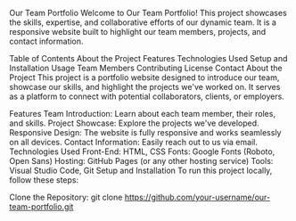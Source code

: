Our Team Portfolio
Welcome to Our Team Portfolio! This project showcases the skills, expertise, and collaborative efforts of our dynamic team. It is a responsive website built to highlight our team members, projects, and contact information.

Table of Contents
About the Project
Features
Technologies Used
Setup and Installation
Usage
Team Members
Contributing
License
Contact
About the Project
This project is a portfolio website designed to introduce our team, showcase our skills, and highlight the projects we've worked on. It serves as a platform to connect with potential collaborators, clients, or employers.

Features
Team Introduction: Learn about each team member, their roles, and skills.
Project Showcase: Explore the projects we've developed.
Responsive Design: The website is fully responsive and works seamlessly on all devices.
Contact Information: Easily reach out to us via email.
Technologies Used
Front-End: HTML, CSS
Fonts: Google Fonts (Roboto, Open Sans)
Hosting: GitHub Pages (or any other hosting service)
Tools: Visual Studio Code, Git
Setup and Installation
To run this project locally, follow these steps:

Clone the Repository:
git clone https://github.com/your-username/our-team-portfolio.git
